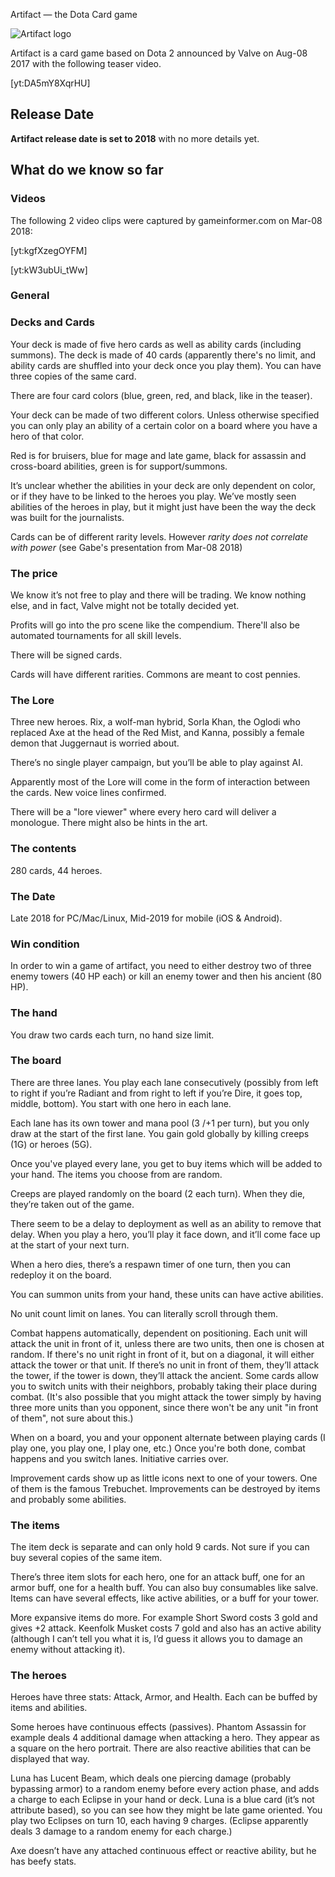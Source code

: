 <!--

-->
Artifact — the Dota Card game

![Artifact logo](https://i.imgur.com/zt78JQW.png)

Artifact is a card game based on Dota 2 announced by Valve on Aug-08 2017 with the following teaser video.

[yt:DA5mY8XqrHU]

## Release Date

**Artifact release date is set to 2018** with no more details yet.

## What do we know so far

### Videos

The following 2 video clips were captured by gameinformer.com on Mar-08 2018:

[yt:kgfXzegOYFM]

[yt:kW3ubUi_tWw]

### General

### Decks and Cards

Your deck is made of five hero cards as well as ability cards (including summons). The deck is made of 40 cards (apparently there's no limit, and ability cards are shuffled into your deck once you play them). You can have three copies of the same card.

There are four card colors (blue, green, red, and black, like in the teaser).

Your deck can be made of two different colors. Unless otherwise specified you can only play an ability of a certain color on a board where you have a hero of that color.

Red is for bruisers, blue for mage and late game, black for assassin and cross-board abilities, green is for support/summons.

It’s unclear whether the abilities in your deck are only dependent on color, or if they have to be linked to the heroes you play. We’ve mostly seen abilities of the heroes in play, but it might just have been the way the deck was built for the journalists.

Cards can be of different rarity levels. However *rarity does not correlate with power* (see Gabe's presentation from Mar-08 2018)










### The price

We know it’s not free to play and there will be trading. We know nothing else, and in fact, Valve might not be totally decided yet.

Profits will go into the pro scene like the compendium. There'll also be automated tournaments for all skill levels.

There will be signed cards.

Cards will have different rarities. Commons are meant to cost pennies.

### The Lore

Three new heroes. Rix, a wolf-man hybrid, Sorla Khan, the Oglodi who replaced Axe at the head of the Red Mist, and Kanna, possibly a female demon that Juggernaut is worried about.

There’s no single player campaign, but you’ll be able to play against AI.

Apparently most of the Lore will come in the form of interaction between the cards. New voice lines confirmed.

There will be a "lore viewer" where every hero card will deliver a monologue. There might also be hints in the art.

### The contents

280 cards, 44 heroes.

### The Date

Late 2018 for PC/Mac/Linux, Mid-2019 for mobile (iOS & Android).

### Win condition

In order to win a game of artifact, you need to either destroy two of three enemy towers (40 HP each) or kill an enemy tower and then his ancient (80 HP).

### The hand

You draw two cards each turn, no hand size limit.

### The board

There are three lanes. You play each lane consecutively (possibly from left to right if you’re Radiant and from right to left if you’re Dire, it goes top, middle, bottom). You start with one hero in each lane.

Each lane has its own tower and mana pool (3 /+1 per turn), but you only draw at the start of the first lane. You gain gold globally by killing creeps (1G) or heroes (5G).

Once you've played every lane, you get to buy items which will be added to your hand. The items you choose from are random.

Creeps are played randomly on the board (2 each turn). When they die, they’re taken out of the game.

There seem to be a delay to deployment as well as an ability to remove that delay. When you play a hero, you’ll play it face down, and it’ll come face up at the start of your next turn.

When a hero dies, there’s a respawn timer of one turn, then you can redeploy it on the board.

You can summon units from your hand, these units can have active abilities.

No unit count limit on lanes. You can literally scroll through them.

Combat happens automatically, dependent on positioning. Each unit will attack the unit in front of it, unless there are two units, then one is chosen at random. If there's no unit right in front of it, but on a diagonal, it will either attack the tower or that unit. If there’s no unit in front of them, they’ll attack the tower, if the tower is down, they’ll attack the ancient. Some cards allow you to switch units with their neighbors, probably taking their place during combat. (It's also possible that you might attack the tower simply by having three more units than you opponent, since there won't be any unit "in front of them", not sure about this.)

When on a board, you and your opponent alternate between playing cards (I play one, you play one, I play one, etc.) Once you're both done, combat happens and you switch lanes. Initiative carries over.

Improvement cards show up as little icons next to one of your towers. One of them is the famous Trebuchet. Improvements can be destroyed by items and probably some abilities.

### The items

The item deck is separate and can only hold 9 cards. Not sure if you can buy several copies of the same item.

There’s three item slots for each hero, one for an attack buff, one for an armor buff, one for a health buff. You can also buy consumables like salve. Items can have several effects, like active abilities, or a buff for your tower.

More expansive items do more. For example Short Sword costs 3 gold and gives +2 attack. Keenfolk Musket costs 7 gold and also has an active ability (although I can’t tell you what it is, I’d guess it allows you to damage an enemy without attacking it).

### The heroes

Heroes have three stats: Attack, Armor, and Health. Each can be buffed by items and abilities.

Some heroes have continuous effects (passives). Phantom Assassin for example deals 4 additional damage when attacking a hero. They appear as a square on the hero portrait. There are also reactive abilities that can be displayed that way.

Luna has Lucent Beam, which deals one piercing damage (probably bypassing armor) to a random enemy before every action phase, and adds a charge to each Eclipse in your hand or deck. Luna is a blue card (it’s not attribute based), so you can see how they might be late game oriented. You play two Eclipses on turn 10, each having 9 charges. (Eclipse apparently deals 3 damage to a random enemy for each charge.)

Axe doesn’t have any attached continuous effect or reactive ability, but he has beefy stats.
